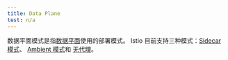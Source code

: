 ```yaml
---
title: Data Plane
test: n/a
---
```


数据平面模式是指[数据平面](/zh/docs/reference/glossary/#data-plane)使用的部署模式。
Istio 目前支持三种模式：[Sidecar 模式](/zh/docs/reference/glossary/#sidecar)、
[Ambient 模式](/zh/docs/reference/glossary/#ambient)和
[无代理](/docs/reference/glossary/#proxyless)。
